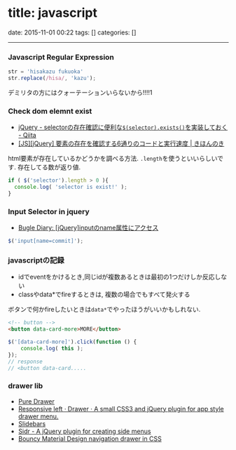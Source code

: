 title: javascript 
==========
date: 2015-11-01 00:22
tags: []
categories: []
- - -



### Javascript Regular Expression

```javascript
str = 'hisakazu fukuoka'
str.replace(/hisa/, 'kazu');
```

デミリタの方にはクォーテーションいらないから!!!!1

### Check dom elemnt exist
- [jQuery - selectorの存在確認に便利な`$(selector).exists()`を実装しておく - Qiita](http://qiita.com/takoba/items/2c278b2838ab30432a54)
-  [[JS][jQuery] 要素の存在を確認する6通りのコードと実行速度 | きほんのき](http://kihon-no-ki.com/check-existence-element-by-javascript-and-jquery)

html要素が存在しているかどうかを調べる方法.
`.length`を使うといいらしいです.
存在してる数が返り値.

```javascript
if ( $('selector').length > 0 ){
  console.log( 'selector is exist!' );
}
```


### Input Selector in jquery

- [Bugle Diary: [jQuery]inputのname属性にアクセス](http://temping-amagramer.blogspot.jp/2011/08/jqueryinputname.html)

```js
$('input[name=commit]');
```

### javascriptの記録


- idでeventをかけるとき,同じidが複数あるときは最初の1つだけしか反応しない
- classやdata*でfireするときは, 複数の場合でもすべて発火する


ボタンで何かfireしたいときは`data*`でやったほうがいいかもしれない.

```html
<!-- button -->
<button data-card-more>MORE</button>
```
```javascript
$('[data-card-more]').click(function () {
    console.log( this );
});
// response
// <button data-card.....
```


### drawer lib

- [Pure Drawer](http://mac81.github.io/pure-drawer/)
- [Responsive left · Drawer · A small CSS3 and jQuery plugin for app style drawer menu.](http://git.blivesta.com/drawer/responsive-left/)
- [Slidebars](http://plugins.adchsm.me/slidebars/index.php#download)
- [Sidr - A jQuery plugin for creating side menus](http://www.berriart.com/sidr/#download)
- [Bouncy Material Design navigation drawer in CSS](http://materialdesignblog.com/bouncy-material-design-navigation-drawer-in-css/)

